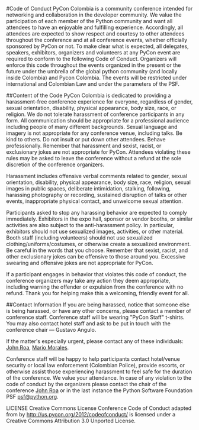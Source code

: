 #Code of Conduct
PyCon Colombia is a community conference intended for networking and collaboration in the developer community. We value the participation of each member of the Python community and want all attendees to have an enjoyable and fulfilling experience. Accordingly, all attendees are expected to show respect and courtesy to other attendees throughout the conference and at all conference events, whether officially sponsored by PyCon or not. To make clear what is expected, all delegates, speakers, exhibitors, organizers and volunteers at any PyCon event are required to conform to the following Code of Conduct. Organizers will enforce this code throughout the events organized in the present or the future under the umbrella of the global python community (and locally inside Colombia) and Pycon Colombia. The events will be restricted under international and Colombian Law and under the parameters of the PSF. 

##Content of the Code
PyCon Colombia is dedicated to providing a harassment-free conference experience for everyone, regardless of gender, sexual orientation, disability, physical appearance, body size, race, or religion. We do not tolerate harassment of conference participants in any form.
All communication should be appropriate for a professional audience including people of many different backgrounds. Sexual language and imagery is not appropriate for any conference venue, including talks.
Be kind to others. Do not insult or put down other attendees. Behave professionally. Remember that harassment and sexist, racist, or exclusionary jokes are not appropriate for PyCon.
Attendees violating these rules may be asked to leave the conference without a refund at the sole discretion of the conference organizers.

Harassment includes offensive verbal comments related to gender, sexual orientation, disability, physical appearance, body size, race, religion, sexual images in public spaces, deliberate intimidation, stalking, following, harassing photography or recording, sustained disruption of talks or other events, inappropriate physical contact, and unwelcome sexual attention.

Participants asked to stop any harassing behavior are expected to comply immediately.
Exhibitors in the expo hall, sponsor or vendor booths, or similar activities are also subject to the anti-harassment policy. In particular, exhibitors should not use sexualized images, activities, or other material. Booth staff (including volunteers) should not use sexualized clothing/uniforms/costumes, or otherwise create a sexualized environment.
Be careful in the words that you choose. Remember that sexist, racist, and other exclusionary jokes can be offensive to those around you. Excessive swearing and offensive jokes are not appropriate for PyCon.

If a participant engages in behavior that violates this code of conduct, the conference organizers may take any action they deem appropriate, including warning the offender or expulsion from the conference with no refund. Thank you for helping make this a welcoming, friendly event for all.

##Contact Information
If you are being harassed, notice that someone else is being harassed, or have any other concerns, please contact a member of conference staff. Conference staff will be wearing "PyCon Staff" t-shirts. You may also contact hotel staff and ask to be put in touch with the conference chair — Gustavo Angulo.

If the matter's especially urgent, please contact any of these individuals: [John Roa](john@pycon.co), [Mario Morales](mario@pycon.co).

Conference staff will be happy to help participants contact hotel/venue security or local law enforcement (Colombian Police), provide escorts, or otherwise assist those experiencing harassment to feel safe for the duration of the conference. We value your attendance.
In case of any violation to the code of conduct by the organizers please contact the chair of the conference [John Roa](john@pycon.co) or in the last instance the Python Software Foundation PSF psf@python.org.

LICENSE
Creative Commons License
Conference Code of Conduct adapted from by http://us.pycon.org/2012/codeofconduct/ is licensed under a Creative Commons Attribution 3.0 Unported License.
